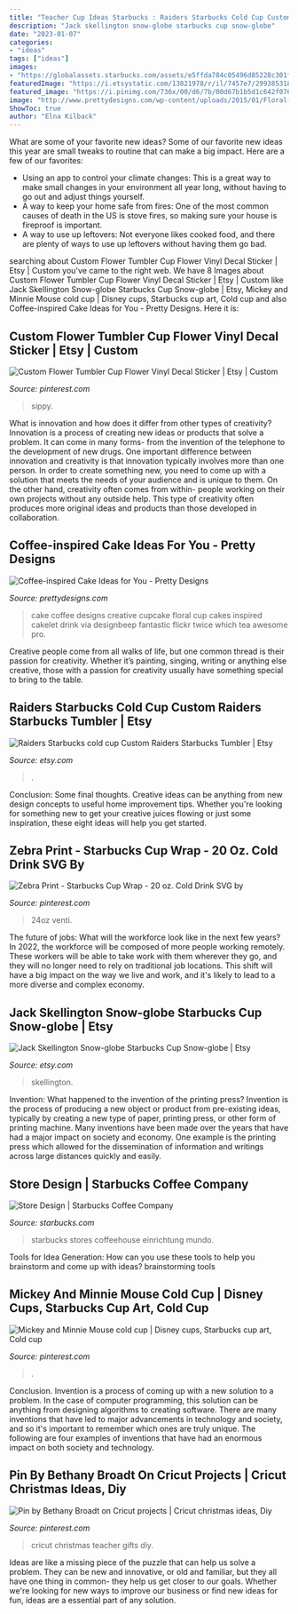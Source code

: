```yaml
---
title: "Teacher Cup Ideas Starbucks : Raiders Starbucks Cold Cup Custom Raiders Starbucks Tumbler"
description: "Jack skellington snow-globe starbucks cup snow-globe"
date: "2023-01-07"
categories:
- "ideas"
tags: ["ideas"]
images:
- "https://globalassets.starbucks.com/assets/e5ffda784c05496d85228c301f990218.jpg"
featuredImage: "https://i.etsystatic.com/13821978/r/il/7457e7/2993853180/il_fullxfull.2993853180_ssw5.jpg"
featured_image: "https://i.pinimg.com/736x/00/d6/7b/00d67b1b5d1c642f0761f2e657286aae.jpg"
image: "http://www.prettydesigns.com/wp-content/uploads/2015/01/Floral-Coffee-Cake.jpg"
ShowToc: true
author: "Elna Kilback"
---
```



What are some of your favorite new ideas?
Some of our favorite new ideas this year are small tweaks to routine that can make a big impact. Here are a few of our favorites: 
- Using an app to control your climate changes: This is a great way to make small changes in your environment all year long, without having to go out and adjust things yourself. 
- A way to keep your home safe from fires: One of the most common causes of death in the US is stove fires, so making sure your house is fireproof is important. 
- A way to use up leftovers: Not everyone likes cooked food, and there are plenty of ways to use up leftovers without having them go bad.

	

		
searching about Custom Flower Tumbler Cup Flower Vinyl Decal Sticker | Etsy | Custom you've came to the right web. We have 8 Images about Custom Flower Tumbler Cup Flower Vinyl Decal Sticker | Etsy | Custom like Jack Skellington Snow-globe Starbucks Cup Snow-globe | Etsy, Mickey and Minnie Mouse cold cup | Disney cups, Starbucks cup art, Cold cup and also Coffee-inspired Cake Ideas for You - Pretty Designs. Here it is:
		
    
## Custom Flower Tumbler Cup Flower Vinyl Decal Sticker | Etsy | Custom

<img loading=lazy src="https://i.pinimg.com/736x/00/d6/7b/00d67b1b5d1c642f0761f2e657286aae.jpg" onerror="this.onerror=null;this.src='https://tse4.mm.bing.net/th?id=OIP.bohx9CPXQpML5RLR0I__xQHaJ3&amp;pid=15.1';" alt="Custom Flower Tumbler Cup Flower Vinyl Decal Sticker | Etsy | Custom">

_Source: pinterest.com_

>sippy. 

	

What is innovation and how does it differ from other types of creativity?
Innovation is a process of creating new ideas or products that solve a problem. It can come in many forms- from the invention of the telephone to the development of new drugs. 
One important difference between innovation and creativity is that innovation typically involves more than one person. In order to create something new, you need to come up with a solution that meets the needs of your audience and is unique to them. On the other hand, creativity often comes from within- people working on their own projects without any outside help. This type of creativity often produces more original ideas and products than those developed in collaboration.

    
## Coffee-inspired Cake Ideas For You - Pretty Designs

<img loading=lazy src="http://www.prettydesigns.com/wp-content/uploads/2015/01/Floral-Coffee-Cake.jpg" onerror="this.onerror=null;this.src='https://tse2.mm.bing.net/th?id=OIP.GTHIPcqQdLKPiPPFnTj-AAHaFj&amp;pid=15.1';" alt="Coffee-inspired Cake Ideas for You - Pretty Designs">

_Source: prettydesigns.com_

>cake coffee designs creative cupcake floral cup cakes inspired cakelet drink via designbeep fantastic flickr twice which tea awesome pro. 

	

Creative people come from all walks of life, but one common thread is their passion for creativity. Whether it’s painting, singing, writing or anything else creative, those with a passion for creativity usually have something special to bring to the table.

    
## Raiders Starbucks Cold Cup Custom Raiders Starbucks Tumbler | Etsy

<img loading=lazy src="https://i.etsystatic.com/13821978/r/il/7457e7/2993853180/il_fullxfull.2993853180_ssw5.jpg" onerror="this.onerror=null;this.src='https://tse4.mm.bing.net/th?id=OIP.PtGWkUh1F-m2AbqvjF2NCgHaJ4&amp;pid=15.1';" alt="Raiders Starbucks cold cup Custom Raiders Starbucks Tumbler | Etsy">

_Source: etsy.com_

>. 

	

Conclusion: Some final thoughts.
Creative ideas can be anything from new design concepts to useful home improvement tips. Whether you're looking for something new to get your creative juices flowing or just some inspiration, these eight ideas will help you get started.

    
## Zebra Print - Starbucks Cup Wrap - 20 Oz. Cold Drink SVG By

<img loading=lazy src="https://i.pinimg.com/736x/9a/f8/b1/9af8b1a3f0d32ef086373378bf252cea.jpg" onerror="this.onerror=null;this.src='https://tse2.mm.bing.net/th?id=OIP.GHWWh7Dv4bCiSstz6H50ZQHaGN&amp;pid=15.1';" alt="Zebra Print - Starbucks Cup Wrap - 20 oz. Cold Drink SVG by">

_Source: pinterest.com_

>24oz venti. 

	

The future of jobs: What will the workforce look like in the next few years?
In 2022, the workforce will be composed of more people working remotely. These workers will be able to take work with them wherever they go, and they will no longer need to rely on traditional job locations. This shift will have a big impact on the way we live and work, and it's likely to lead to a more diverse and complex economy.

    
## Jack Skellington Snow-globe Starbucks Cup Snow-globe | Etsy

<img loading=lazy src="https://i.etsystatic.com/23658226/r/il/4e52e9/2562771328/il_1140xN.2562771328_dbhd.jpg" onerror="this.onerror=null;this.src='https://tse4.mm.bing.net/th?id=OIP.Yzo2daPZa8_TUtUwPKSe-QHaKn&amp;pid=15.1';" alt="Jack Skellington Snow-globe Starbucks Cup Snow-globe | Etsy">

_Source: etsy.com_

>skellington. 

	

Invention: What happened to the invention of the printing press?
Invention is the process of producing a new object or product from pre-existing ideas, typically by creating a new type of paper, printing press, or other form of printing machine. Many inventions have been made over the years that have had a major impact on society and economy. One example is the printing press which allowed for the dissemination of information and writings across large distances quickly and easily.

    
## Store Design | Starbucks Coffee Company

<img loading=lazy src="https://globalassets.starbucks.com/assets/e5ffda784c05496d85228c301f990218.jpg" onerror="this.onerror=null;this.src='https://tse2.mm.bing.net/th?id=OIP.SwI4D0lICIJg_cUvAZAa1AHaEK&amp;pid=15.1';" alt="Store Design | Starbucks Coffee Company">

_Source: starbucks.com_

>starbucks stores coffeehouse einrichtung mundo. 

	

Tools for Idea Generation: How can you use these tools to help you brainstorm and come up with ideas?
brainstorming tools 
    
## Mickey And Minnie Mouse Cold Cup | Disney Cups, Starbucks Cup Art, Cold Cup

<img loading=lazy src="https://i.pinimg.com/736x/34/44/63/344463238d2e7b2da6eb9b9aaa0c2027.jpg" onerror="this.onerror=null;this.src='https://tse3.mm.bing.net/th?id=OIP.oJs5MqnTstz2_gV1I7n6CgHaJ3&amp;pid=15.1';" alt="Mickey and Minnie Mouse cold cup | Disney cups, Starbucks cup art, Cold cup">

_Source: pinterest.com_

>. 

	

Conclusion.
Invention is a process of coming up with a new solution to a problem. In the case of computer programming, this solution can be anything from designing algorithms to creating software. There are many inventions that have led to major advancements in technology and society, and so it's important to remember which ones are truly unique. The following are four examples of inventions that have had an enormous impact on both society and technology.

    
## Pin By Bethany Broadt On Cricut Projects | Cricut Christmas Ideas, Diy

<img loading=lazy src="https://i.pinimg.com/736x/83/37/36/833736b3d589f676671d00477577a985.jpg" onerror="this.onerror=null;this.src='https://tse1.mm.bing.net/th?id=OIP.zCCqEJ9XULAR-mkJqyjA7gHaJ4&amp;pid=15.1';" alt="Pin by Bethany Broadt on Cricut projects | Cricut christmas ideas, Diy">

_Source: pinterest.com_

>cricut christmas teacher gifts diy. 

	

Ideas are like a missing piece of the puzzle that can help us solve a problem. They can be new and innovative, or old and familiar, but they all have one thing in common- they help us get closer to our goals. Whether we're looking for new ways to improve our business or find new ideas for fun, ideas are a essential part of any solution.

